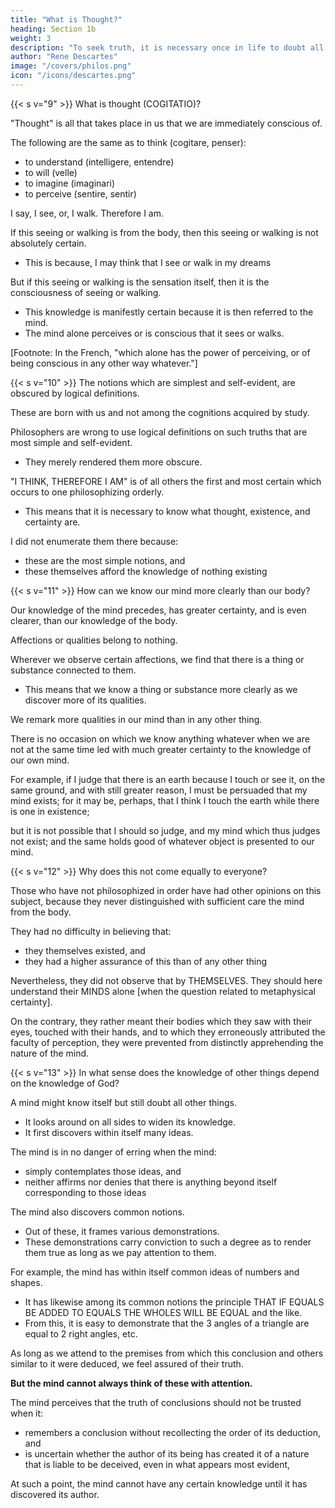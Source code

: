 ```yaml
---
title: "What is Thought?"
heading: Section 1b
weight: 3
description: "To seek truth, it is necessary once in life to doubt all things as far as possible."
author: "Rene Descartes"
image: "/covers/philos.png"
icon: "/icons/descartes.png"
---
```




{{< s v="9" >}} What is thought (COGITATIO)?

"Thought" is all that takes place in us that we are immediately conscious of. 

The following are the same as to think (cogitare, penser):
- to understand (intelligere, entendre)
- to will (velle)
- to imagine (imaginari)
- to perceive (sentire, sentir)


I say, I see, or, I walk. Therefore I am.

If this seeing or walking is from the body, then this seeing or walking is not absolutely certain.
<!-- If I understand by vision or walking the act of my eyes or of my limbs, which is the work of the body, the conclusion is not . -->
- This is because, I may think that I see or walk in my dreams
<!-- , , although I do not open my eyes or move from my place, and even, perhaps, although I have no body. -->

But if this seeing or walking is the sensation itself, then it is the consciousness of seeing or walking.
- This knowledge is manifestly certain because it is then referred to the mind.
- The mind alone perceives or is conscious that it sees or walks. 


[Footnote: In the French, "which alone has the power of perceiving, or of being conscious in any other way whatever."]


{{< s v="10" >}} The notions which are simplest and self-evident, are obscured by logical definitions.

These are born with us and not among the cognitions acquired by study.

<!-- I do not here explain several other terms which I have used, or design to use in the sequel, because their meaning seems to me sufficiently self-evident. -->

Philosophers are wrong to use logical definitions on such truths that are most simple and self-evident. 
- They merely rendered them more obscure.

"I THINK, THEREFORE I AM" is of all others the first and most certain which occurs to one philosophizing orderly.
- This means that it is necessary to know what thought, existence, and certainty are.
<!-- , and the truth that, in order to think it is necessary to be, and the like -->

I did not enumerate them there because:
- these are the most simple notions, and
- these themselves afford the knowledge of nothing existing


{{< s v="11" >}} How can we know our mind more clearly than our body?

Our knowledge of the mind precedes, has greater certainty, and is even clearer, than our knowledge of the body.

<!-- , it must be remarked, as a matter that is highly manifest by the natural light, that to nothing no  -->

Affections or qualities belong to nothing. 

Wherever we observe certain affections, we find that there is a thing or substance connected to them. 
 <!-- to which these pertain, is necessarily found.  -->
- This means that we know a thing or substance more clearly as we discover more of its qualities.

We remark more qualities in our mind than in any other thing. 

There is no occasion on which we know anything whatever when we are not at the same time led with much greater certainty to the knowledge of our own mind.

For example, if I judge that there is an earth because I touch or see it, on the same ground, and with still greater reason, I must be persuaded that my mind exists; for it may be, perhaps, that I think I touch the earth while there is one in existence; 

but it is not possible that I should so judge, and my mind which thus judges not exist; and the same holds good of whatever object is presented to our mind.


{{< s v="12" >}} Why does this not come equally to everyone?

Those who have not philosophized in order have had other opinions on this subject, because they never distinguished with sufficient care the mind from the body.

They had no difficulty in believing that:
- they themselves existed, and
- they had a higher assurance of this than of any other thing

Nevertheless, they did not observe that by THEMSELVES. They should here understand their MINDS alone [when the question related to metaphysical certainty].

On the contrary, they rather meant their bodies which they saw with their eyes, touched with their hands, and to which they erroneously attributed the faculty of perception, they were prevented from distinctly apprehending the nature of the mind.


{{< s v="13" >}} In what sense does the knowledge of other things depend on the knowledge of God?

A mind might know itself but still doubt all other things.
- It looks around on all sides to widen its knowledge.
- It first discovers within itself many ideas. 

The mind is in no danger of erring when the mind:
- simply contemplates those ideas, and 
- neither affirms nor denies that there is anything beyond itself corresponding to those ideas


The mind also discovers common notions.
- Out of these, it frames various demonstrations.
- These demonstrations carry conviction to such a degree as to render them true as long as we pay attention to them.

<!-- doubt of their truth impossible, -->

For example, the mind has within itself common ideas of numbers and shapes.
- It has likewise among its common notions the principle THAT IF EQUALS BE ADDED TO EQUALS THE WHOLES WILL BE EQUAL and the like.
- From this, it is easy to demonstrate that the 3 angles of a triangle are equal to 2 right angles, etc. 

As long as we attend to the premises from which this conclusion and others similar to it were deduced, we feel assured of their truth.

**But the mind cannot always think of these with attention.** 


The mind perceives that the truth of conclusions should not be trusted when it:
- remembers a conclusion without recollecting the order of its deduction, and
- is uncertain whether the author of its being has created it of a nature that is liable to be deceived, even in what appears most evident, 

At such a point, the mind cannot have any certain knowledge until it has discovered its author.
